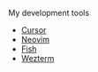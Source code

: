 My development tools

- [Cursor](https://www.cursor.com)
- [Neovim](https://github.com/neovim/neovim)
- [Fish](https://github.com/fish-shell/fish-shell)
- [Wezterm](https://github.com/wez/wezterm)
